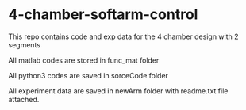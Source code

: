 # 4-chamber-softarm-control
This repo contains code and exp data for the 4 chamber design with 2 segments 

All matlab codes are stored in func_mat folder

All python3 codes are saved in sorceCode folder

All experiment data are saved in newArm folder with readme.txt file attached.

